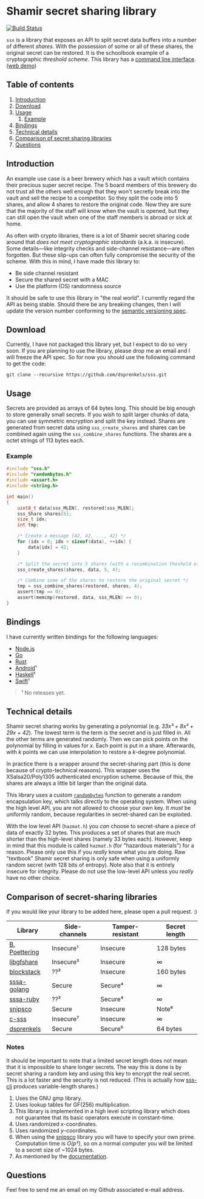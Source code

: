 # Shamir secret sharing library

[![Build Status](https://travis-ci.org/dsprenkels/sss.svg?branch=master)](https://travis-ci.org/dsprenkels/sss)

`sss` is a library that exposes an API to split secret data buffers into
a number of different _shares_. With the possession of some or all of these
shares, the original secret can be restored. It is the schoolbook example of
a cryptographic _threshold scheme_. This library has a [command line
interface][sss-cli]. ([web demo])

[sss-cli]: https://github.com/dsprenkels/sss-cli

## Table of contents

1. [Introduction](#introduction)
2. [Download](#download)
3. [Usage](#usage)
	1. [Example](#example)
4. [Bindings](#bindings)
5. [Technical details](#technical-details)
6. [Comparison of secret sharing libraries](#comparison-of-secret-sharing-libraries)
7. [Questions](#questions)

## Introduction

An example use case is a beer brewery which has a vault which contains their
precious super secret recipe. The 5 board members of this brewery do not trust
all the others well enough that they won't secretly break into the vault and
sell the recipe to a competitor. So they split the code into 5 shares, and
allow 4 shares to restore the original code. Now they are sure that the
majority of the staff will know when the vault is opened, but they can still
open the vault when one of the staff members is abroad or sick at home.

As often with crypto libraries, there is a lot of Shamir secret sharing code
around that *does not meet cryptographic standards* (a.k.a. is insecure).
Some details—like integrity checks and side-channel resistance—are often
forgotten. But these slip-ups can often fully compromise the security of the
scheme.
With this in mind, I have made this library to:
- Be side channel resistant
- Secure the shared secret with a MAC
- Use the platform (OS) randomness source

It should be safe to use this library in "the real world". I currently regard
the API as being stable. Should there be any breaking changes, then I will
update the version number conforming to the [semantic versioning spec][semver].

[semver]: http://semver.org/

## Download

Currently, I have not packaged this library yet, but I expect to do so very
soon. If you are planning to use the library, please drop me an email and I will
freeze the API spec. So for now you should use the following command to get the
code:

```shell
git clone --recursive https://github.com/dsprenkels/sss.git
```

## Usage

Secrets are provided as arrays of 64 bytes long. This should be big enough to
store generally small secrets. If you wish to split larger chunks of data, you
can use symmetric encryption and split the key instead. Shares are generated
from secret data using `sss_create_shares` and shares can be combined again
using the `sss_combine_shares` functions. The shares are a octet strings of
113 bytes each.

### Example

```c
#include "sss.h"
#include "randombytes.h"
#include <assert.h>
#include <string.h>

int main()
{
	uint8_t data[sss_MLEN], restored[sss_MLEN];
	sss_Share shares[5];
	size_t idx;
	int tmp;

	/* Create a message [42, 42, ..., 42] */
	for (idx = 0; idx < sizeof(data), ++idx) {
		data[idx] = 42;
	}

	/* Split the secret into 5 shares (with a recombination theshold of 4) */
	sss_create_shares(shares, data, 5, 4);

	/* Combine some of the shares to restore the original secret */
	tmp = sss_combine_shares(restored, shares, 4);
	assert(tmp == 0);
	assert(memcmp(restored, data, sss_MLEN) == 0);
}
```

## Bindings

I have currently written bindings for the following languages:

- [Node.js](https://github.com/dsprenkels/sss-node)
- [Go](https://github.com/dsprenkels/sss-go)
- [Rust](https://github.com/dsprenkels/sss-rs)
- [Android](https://github.com/dsprenkels/sss-android)¹
- [Haskell](https://github.com/dsprenkels/sss-hs)¹
- [Swift](https://github.com/dsprenkels/sss-swift)¹
> ¹ No releases yet.

## Technical details

Shamir secret sharing works by generating a polynomial (e.g. _33x³ + 8x² + 29x +
42_). The lowest term is the term is the secret and is just filled in. All the
other terms are generated randomly. Then we can pick points on the polynomial
by filling in values for _x_. Each point is put in a share. Afterwards, with _k_
points we can use interpolation to restore a _k_-degree polynomial.

In practice there is a wrapper around the secret-sharing part (this is done
because of crypto-technical reasons). This wrapper uses the XSalsa20/Poly1305
authenticated encryption scheme. Because of this, the shares are always a little
bit larger than the original data.

This library uses a custom [`randombytes`][randombytes] function to generate a
random encapsulation key, which talks directly to the operating system. When
using the high level API, you are not allowed to choose your own key. It _must_
be uniformly random, because regularities in secret-shared can be exploited.

With the low level API (`hazmat.h`) you _can_ choose to secret-share a piece of
data of exactly 32 bytes. This produces a set of shares that are much shorter
than the high-level shares (namely 33 bytes each). However, keep in mind that
this module is called `hazmat.h` (for "hazardous materials") for a reason.
Please only use this if you _really_ know what you are doing. Raw "textbook"
Shamir secret sharing is only safe when using a uniformly random secret (with
128 bits of entropy). Note also that it is entirely insecure for integrity.
Please do not use the low-level API unless you _really_ have no other choice.

## Comparison of secret-sharing libraries

If you would like your library to be added here, please open a pull request. :)

| Library         | Side-channels | Tamper-resistant | Secret length |
|-----------------|---------------|------------------|---------------|
| [B. Poettering] | Insecure¹     | Insecure         | 128 bytes     |
| [libgfshare]    | Insecure²     | Insecure         | ∞             |
| [blockstack]    | ??³           | Insecure         | 160 bytes     |
| [sssa-golang]   | Secure        | Secure⁴          | ∞             |
| [sssa-ruby]     | ??³           | Secure⁴          | ∞             |
| [snipsco]       | Secure        | Insecure         | Note⁶         |
| [c-sss]         | Insecure⁷     | Insecure         | ∞             |
| [dsprenkels]    | Secure        | Secure⁵          | 64 bytes      |

### Notes

It should be important to note that a limited secret length does not mean
that it is impossible to share longer secrets. The way this is done is
by secret sharing a random key and using this key to encrypt the real
secret. This is a lot faster and the security is not reduced. (This is
actually how [sss-cli] produces variable-length shares.)

1. Uses the GNU gmp library.
2. Uses lookup tables for GF(256) multiplication.
3. This library is implemented in a high level scripting library which does not
   guarantee that its basic operators execute in constant-time.
4. Uses randomized *x*-coordinates.
5. Uses randomized *y*-coordinates.
6. When using the [snipsco] library you will have to specify your own prime.
   Computation time is _O(p²)_, so on a normal computer you will be limited to
   a secret size of ~1024 bytes.
7. As mentioned by the [documentation](https://github.com/fletcher/c-sss#security-issues).

[B. Poettering]: http://point-at-infinity.org/ssss/
[libgfshare]: https://github.com/jcushman/libgfshare
[blockstack]: https://github.com/blockstack/secret-sharing
[sssa-golang]: https://github.com/SSSaaS/sssa-golang
[sssa-ruby]: https://github.com/SSSaaS/sssa-ruby
[snipsco]: https://github.com/snipsco/rust-threshold-secret-sharing
[c-sss]: https://github.com/fletcher/c-sss
[dsprenkels]: https://github.com/dsprenkels/sss


## Questions

Feel free to send me an email on my Github associated e-mail address.

[web demo]: https://dsprenkels.com/sss/
[randombytes]: https://github.com/dsprenkels/randombytes
